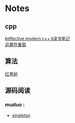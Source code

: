 # Notes

## cpp
[《effective modern c++ 》读书笔记](./cpp/effective_modern_c++.md) <br>
[运算符重载](./cpp/运算符重载.md)

## 算法
[红黑树](./algorithm/RedBlackTree.md) <br>


## 源码阅读

### muduo :
- [singleton](./muduo/单例Singleton.md) <br>

